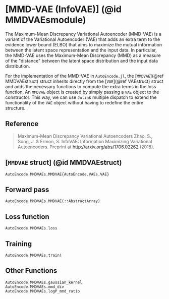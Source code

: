 # [MMD-VAE (InfoVAE)] (@id MMDVAEsmodule)

The Maximum-Mean Discrepancy Variational Autoencoder (MMD-VAE) is a variant of
the Variational Autoencoder (VAE) that adds an extra term to the evidence lower
bound (ELBO) that aims to maximize the mutual information between the latent
space representation and the input data. In particular, the MMD-VAE uses the
Maximum-Mean Discrepancy (MMD) as a measure of the "distance" between the latent
space distribution and the input data distribution.

For the implementation of the MMD-VAE in `AutoEncode.jl`, the [`MMDVAE`](@ref
MMDVAEstruct) struct inherits directly from the [`VAE`](@ref VAEstruct) struct
and adds the necessary functions to compute the extra terms in the loss
function. An `MMDVAE` object is created by simply passing a `VAE` object to the
constructor. This way, we can use `Julia`s multiple dispatch to extend the
functionality of the `VAE` object without having to redefine the entire
structure.

## Reference

> Maximum-Mean Discrepancy Variational Autoencoders
> Zhao, S., Song, J. & Ermon, S. InfoVAE: Information Maximizing Variational
> Autoencoders. Preprint at http://arxiv.org/abs/1706.02262 (2018).

## [`MMDVAE` struct] (@id MMDVAEstruct)

```@docs
AutoEncode.MMDVAEs.MMDVAE{AutoEncode.VAEs.VAE}
```

## Forward pass

```@docs
AutoEncode.MMDVAEs.MMDVAE(::AbstractArray)
```

## Loss function

```@docs
AutoEncode.MMDVAEs.loss
```

## Training

```@docs
AutoEncode.MMDVAEs.train!
```

## Other Functions

```@docs
AutoEncode.MMDVAEs.gaussian_kernel
AutoEncode.MMDVAEs.mmd_div
AutoEncode.MMDVAEs.logP_mmd_ratio
```